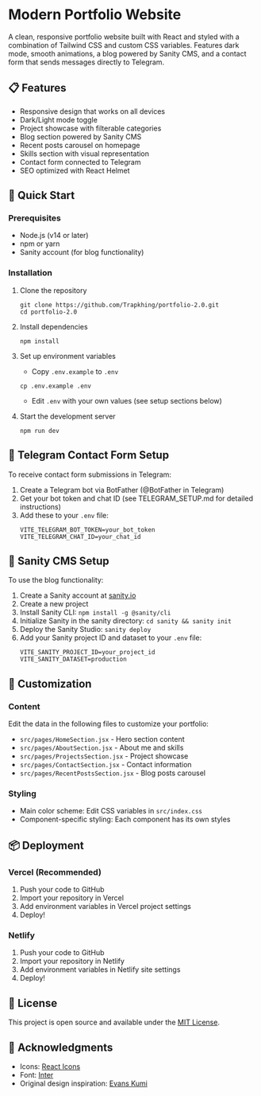 # Modern Portfolio Website

A clean, responsive portfolio website built with React and styled with a combination of Tailwind CSS and custom CSS variables. Features dark mode, smooth animations, a blog powered by Sanity CMS, and a contact form that sends messages directly to Telegram.

## 📋 Features

- Responsive design that works on all devices
- Dark/Light mode toggle
- Project showcase with filterable categories
- Blog section powered by Sanity CMS
- Recent posts carousel on homepage
- Skills section with visual representation
- Contact form connected to Telegram
- SEO optimized with React Helmet

## 🚀 Quick Start

### Prerequisites

- Node.js (v14 or later)
- npm or yarn
- Sanity account (for blog functionality)

### Installation

1. Clone the repository
   ```
   git clone https://github.com/Trapkhing/portfolio-2.0.git
   cd portfolio-2.0
   ```

2. Install dependencies
   ```
   npm install
   ```

3. Set up environment variables
   - Copy `.env.example` to `.env`
   ```
   cp .env.example .env
   ```
   - Edit `.env` with your own values (see setup sections below)

4. Start the development server
   ```
   npm run dev
   ```

## 🤖 Telegram Contact Form Setup

To receive contact form submissions in Telegram:

1. Create a Telegram bot via BotFather (@BotFather in Telegram)
2. Get your bot token and chat ID (see TELEGRAM_SETUP.md for detailed instructions)
3. Add these to your `.env` file:
   ```
   VITE_TELEGRAM_BOT_TOKEN=your_bot_token
   VITE_TELEGRAM_CHAT_ID=your_chat_id
   ```

## 📝 Sanity CMS Setup

To use the blog functionality:

1. Create a Sanity account at [sanity.io](https://www.sanity.io/)
2. Create a new project
3. Install Sanity CLI: `npm install -g @sanity/cli`
4. Initialize Sanity in the sanity directory: `cd sanity && sanity init`
5. Deploy the Sanity Studio: `sanity deploy`
6. Add your Sanity project ID and dataset to your `.env` file:
   ```
   VITE_SANITY_PROJECT_ID=your_project_id
   VITE_SANITY_DATASET=production
   ```

## 🎨 Customization

### Content

Edit the data in the following files to customize your portfolio:

- `src/pages/HomeSection.jsx` - Hero section content
- `src/pages/AboutSection.jsx` - About me and skills
- `src/pages/ProjectsSection.jsx` - Project showcase
- `src/pages/ContactSection.jsx` - Contact information
- `src/pages/RecentPostsSection.jsx` - Blog posts carousel

### Styling

- Main color scheme: Edit CSS variables in `src/index.css`
- Component-specific styling: Each component has its own styles

## 📦 Deployment

### Vercel (Recommended)

1. Push your code to GitHub
2. Import your repository in Vercel
3. Add environment variables in Vercel project settings
4. Deploy!

### Netlify

1. Push your code to GitHub
2. Import your repository in Netlify
3. Add environment variables in Netlify site settings
4. Deploy!

## 📄 License

This project is open source and available under the [MIT License](LICENSE).

## 🙏 Acknowledgments

- Icons: [React Icons](https://react-icons.github.io/react-icons/)
- Font: [Inter](https://fonts.google.com/specimen/Inter)
- Original design inspiration: [Evans Kumi](https://github.com/Trapkhing)
